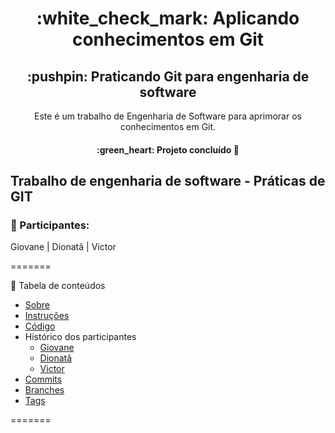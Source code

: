 
<h1 align="center">:white_check_mark: Aplicando conhecimentos em Git</h1>

<h2 align="center">:pushpin: Praticando Git para engenharia de software</h2>

<p align="center">Este é um trabalho de Engenharia de Software para aprimorar os conhecimentos em Git.</p>

<h4 align="center"> 
	:green_heart: Projeto concluído  🚀
</h4>

## Trabalho de engenharia de software - Práticas de GIT


### :construction_worker: Participantes:

Giovane | 
Dionatã | 
Victor

=======

:bookmark: Tabela de conteúdos


<!--ts-->
   * [Sobre](/README.md)
   * [Instruções](/INSTRUCTIONS.md)
   * [Código](/Calculadora.js)
   * Histórico dos participantes
      * [Giovane](/LOG_GSilva9)
      * [Dionatã](/LOG_DionataBergmann)
      * [Victor](/LOG_victorbonow)
   * [Commits](/master)
   * [Branches](/branches)
   * [Tags](/tags)
<!--te-->
=======


